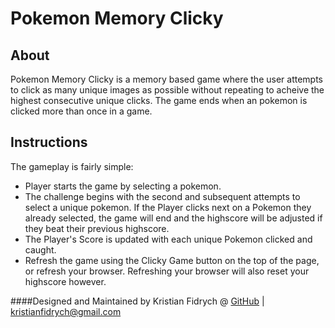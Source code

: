 # Pokemon Memory Clicky

## About
Pokemon Memory Clicky is a memory based game where the user attempts to click as many unique images as possible without repeating to acheive the highest consecutive unique clicks. 
The game ends when an pokemon is clicked more than once in a game.

## Instructions
The gameplay is fairly simple:
* Player starts the game by selecting a pokemon.
* The challenge begins with the second and subsequent attempts to select a unique pokemon. If the Player clicks next on a Pokemon they already selected, the game will end and the highscore will be adjusted if they beat their previous highscore.
* The Player's Score is updated with each unique Pokemon clicked and caught.
* Refresh the game using the Clicky Game button on the top of the page, or refresh your browser. Refreshing your browser will also reset your highscore however.

####Designed and Maintained by Kristian Fidrych @ [GitHub](https://github.com/kfidrych) | kristianfidrych@gmail.com
